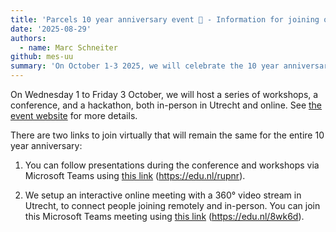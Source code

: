 ```yaml
---
title: 'Parcels 10 year anniversary event 🎉 - Information for joining online'
date: '2025-08-29'
authors:
  - name: Marc Schneiter
github: mes-uu
summary: 'On October 1-3 2025, we will celebrate the 10 year anniversary of Parcels in Utrecht, Netherlands. This page gives more information on how to join online.'
---
```


On Wednesday 1 to Friday 3 October, we will host a series of workshops, a conference, and a hackathon, both in-person in Utrecht and online. See [the event website](https://oceanparcels.org/blog/10year-event) for more details.

There are two links to join virtually that will remain the same for the entire 10 year anniversary:

1. You can follow presentations during the conference and workshops via Microsoft Teams using [this link](https://edu.nl/rupnr) (https://edu.nl/rupnr).

2. We setup an interactive online meeting with a 360° video stream in Utrecht, to connect people joining remotely and in-person. You can join this Microsoft Teams meeting using [this link](https://edu.nl/8wk6d) (https://edu.nl/8wk6d).
